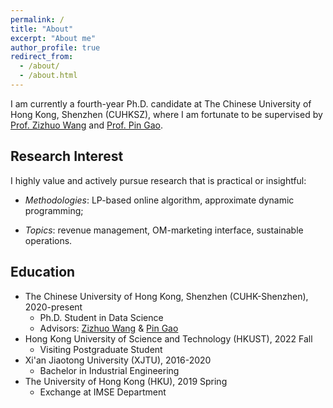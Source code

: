 ```yaml
---
permalink: /
title: "About"
excerpt: "About me"
author_profile: true
redirect_from: 
  - /about/
  - /about.html
---
```


I am currently a fourth-year Ph.D. candidate at The Chinese University of Hong Kong, Shenzhen (CUHKSZ), where I am fortunate to be supervised by [Prof. Zizhuo Wang](https://mypage.cuhk.edu.cn/academics/wangzizhuo/) and [Prof. Pin Gao](https://myweb.cuhk.edu.cn/gaopin). 


## Research Interest 
I highly value and actively pursue research that is practical or insightful:

* *Methodologies*: LP-based online algorithm, approximate dynamic programming;

* *Topics*: revenue management, OM-marketing interface, sustainable operations.

## Education
* The Chinese University of Hong Kong, Shenzhen (CUHK-Shenzhen), 2020-present
  * Ph.D. Student in Data Science
  * Advisors: [Zizhuo Wang](https://mypage.cuhk.edu.cn/academics/wangzizhuo/) &amp; [Pin Gao](https://myweb.cuhk.edu.cn/gaopin)
* Hong Kong University of Science and Technology (HKUST), 2022 Fall
  * Visiting Postgraduate Student
* Xi'an Jiaotong University (XJTU), 2016-2020
  * Bachelor in Industrial Engineering
* The University of Hong Kong (HKU), 2019 Spring
  * Exchange at IMSE Department

<!-- <a href="https://clustrmaps.com/site/1bxdq"  title="Visit tracker"><img src="//www.clustrmaps.com/map_v2.png?d=vISwBntjskXSdSHQjfYLIQ9Mk_R_ZJckmLQJdUvLMO8&cl=ffffff" /></a> -->

<script type="text/javascript" id="clustrmaps" src="//cdn.clustrmaps.com/map_v2.js?cl=ffffff&w=300&t=tt&d=vISwBntjskXSdSHQjfYLIQ9Mk_R_ZJckmLQJdUvLMO8&co=2d78ad&ct=ffffff&cmo=3acc3a&cmn=ff5353"></script>